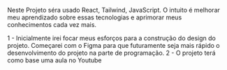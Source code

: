 Neste Projeto séra usado React, Tailwind, JavaScript. O intuito é melhorar meu aprendizado sobre essas tecnologias e aprimorar meus conhecimentos cada vez mais.

1 - Inicialmente irei focar meus esforços para a construção do design do projeto. Começarei com o Figma para que futuramente seja mais rápido o desenvolvimento do projeto na parte de programação.
2 - O projeto terá como base uma aula no Youtube
